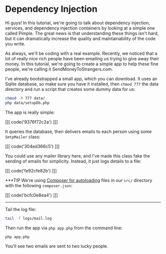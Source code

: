 # Dependency Injection

Hi guys! In this tutorial, we're going to talk about dependency injection,
services, and dependency injection containers by looking at a simple one
called Pimple. The great news is that understanding these things isn't hard,
but it can dramatically increase the quality and maintainability of the
code you write.

As always, we'll be coding with a real example. Recently, we noticed that a lot
of really nice rich people have been emailing us trying to give away their
money. In this tutorial, we're going to create a simple app to help these
fine people, we're calling it SendMoneyToStrangers.com.

I've already bootstrapped a small app, which you can download. It uses an
Sqlite database, so make sure you have it installed, then `chmod 777` the
data directory and run a script that creates some dummy data for us:

```bash
chmod -R 777 data/
php data/setupDb.php
```

The app is really simple:

[[[ code('9376f72c2a') ]]]

It queries the database, then delivers emails to each person using some
`SmtpMailer` class:

[[[ code('304ed366c5') ]]]

You could use any mailer library here, and I've made this class fake the
sending of emails for simplicity. Instead, it just logs details to a file:

[[[ code('fe92cfe82b') ]]]

***TIP
We're using [Composer for autoloading][1] files in our `src/` directory
with the following `composer.json`:

[[[ code('bcfc0e8ea4') ]]]
***

Tail the log file:

```bash
tail -f logs/mail.log
```

Then run the app via `php app.php` from the command line:

```bash
php app.php
```

You'll see two emails are sent to two lucky people.


[1]: http://getcomposer.org/doc/01-basic-usage.md#autoloading
